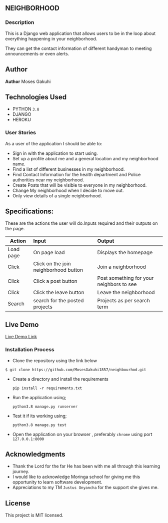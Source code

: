 ## NEIGHBORHOOD 

### Description

This is a Django web application that allows users to be in the loop about everything happening in your neighborhood.

They can get the contact information of different handyman to meeting announcements or even alerts.

## Author

**Author** Moses Gakuhi

## Technologies Used

- PYTHON `3.8`
- DJANGO
- HEROKU

### User Stories
As a user of the application I should be able to:
- Sign in with the application to start using.
- Set up a profile about me and a general location and my neighborhood name.
- Find a list of different businesses in my neighborhood.
- Find Contact Information for the health department and Police authorities near my neighborhood.
- Create Posts that will be visible to everyone in my neighborhood.
- Change My neighborhood when I decide to move out.
- Only view details of a single neighborhood.

## Specifications:
These are the actions the user will do.Inputs required and their outputs on the page. 


  | Action       | Input                                      |Output                                     |
  | ----------   |:-------------                              | :------                                   |
  | Load page    |On page load                                | Displays the homepage                     |
  | Click        |Click on the join neighborhood button       |Join a neighborhood                        |
  | Click        |Click a post button                         | Post something for your neighbors to see  |
  | Click        |Click the leave button                      | Leave the neighborhood                    |
  | Search       |search for the posted projects              | Projects as per search term               |

## Live Demo

[Live Demo Link]()


### Installation Process

- Clone the repository using the link below

```
$ git clone https://github.com/MosesGakuhi1857/neighbourhod.git

```

- Create a directory and install the requirements

  ```
  pip install -r requirements.txt
  ```
- Run the application using;
  ```
  python3.8 manage.py runserver
  ```
- Test it if its working using;
  ```
  python3.8 manage.py test
  ```
- Open the application on your browser , preferably `chrome` using port `127.0.0.1:8000`



## Acknowledgments

- Thank the Lord for the far He has been with me all through this learning journey.
- I would like to acknowledge Moringa school for giving me this opportunity to learn software development.
- Appreciations to  my TM `Justus Onyancha` for the support she gives me.

##  License

This project is MIT licensed.